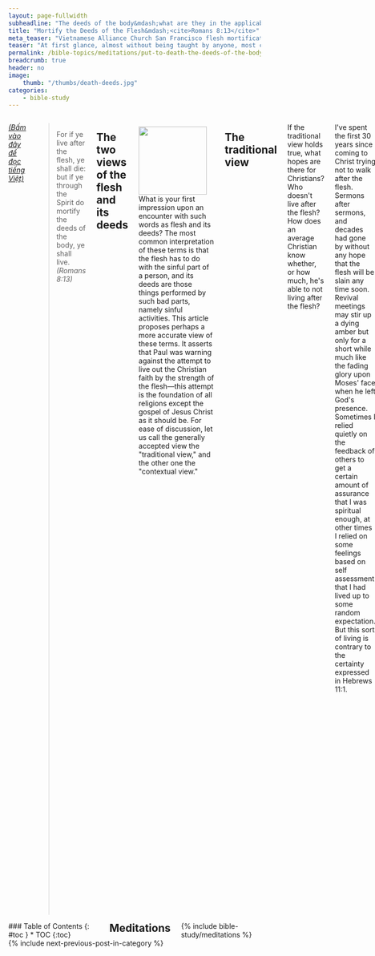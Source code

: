 ```yaml
---
layout: page-fullwidth
subheadline: "The deeds of the body&mdash;what are they in the applicable context?"
title: "Mortify the Deeds of the Flesh&mdash;<cite>Romans 8:13</cite>"
meta_teaser: "Vietnamese Alliance Church San Francisco flesh mortification mortify deeds"
teaser: "At first glance, almost without being taught by anyone, most come to the conclusion that to put to death the deeds of the body means to literally pin down and conquer all weaknesses of the flesh. But does the context surrounding this verse warrant such interpretation? The Bible is replete with examples of folks using their flesh not as instruments for sin, but as means to draw near to God, which is the real focus of Paul's writing. I hope that this article helps those who struggle with the traditional view of the deeds of the flesh find relief in the contextual view proposed in this article, and walk with lighter steps toward the day they meet God with full confidence."
permalink: /bible-topics/meditations/put-to-death-the-deeds-of-the-body/
breadcrumb: true
header: no
image:
    thumb: "/thumbs/death-deeds.jpg"
categories:
    - bible-study
---
```

<!--more-->
<div class="row">
<div class="medium-8 columns" markdown="1">

<em><a href="{{ site.baseurl }}/hoc-kinh-thanh/suy-gam/lam-cho-chet-cac-viec-cua-chi-the/">(Bấm vào đây để đọc tiếng Việt)</a></em>

> For if ye live after the flesh, ye shall die: but if ye through the Spirit do mortify the deeds of the body, ye shall live. <cite>(Romans 8:13)</cite>

## The two views of the flesh and its deeds

<div>
<p>
<img alt src="{{ site.baseurl }}/images/death-deeds.jpg" style="border: 0px none; margin: 7px 15px 0px 0px; max-width: 100%; height: 136px; padding: 0px; float: left;">
What is your first impression upon an encounter with such words as flesh and its deeds? The most common interpretation of these terms is that the flesh has to do with the sinful part of a person, and its deeds are those things performed by such bad parts, namely sinful activities. This article proposes perhaps a more accurate view of these terms. It asserts that Paul was warning against the attempt to live out the Christian faith by the strength of the flesh&mdash;this attempt is the foundation of all religions except the gospel of Jesus Christ as it should be. For ease of discussion, let us call the generally accepted view the "traditional view," and the other one the "contextual view." 
</p>
</div>

## The traditional view

If the traditional view holds true, what hopes are there for Christians? Who doesn't live after the flesh? How does an average Christian know whether, or how much, he's able to not living after the flesh?

I've spent the first 30 years since coming to Christ trying not to walk after the flesh. Sermons after sermons, and decades had gone by without any hope that the flesh will be slain any time soon. Revival meetings may stir up a dying amber but only for a short while much like the fading glory upon Moses' face when he left God's presence. Sometimes I relied quietly on the feedback of others to get a certain amount of assurance that I was spiritual enough, at other times I relied on some feelings based on self assessment that I had lived up to some random expectation. But this sort of living is contrary to the certainty expressed in Hebrews 11:1.

<p class="blockquote">Now faith is the substance of things hoped for, the evidence of things not seen.</p>

### <span style="color: #666666;">We just try our best</span>

Some may say: Yes, though we may not be able to completely put to death the deeds of our flesh, we should try our best. But this is a self-delusion at best, because Romans 8:13 says it clearly that *<u>if you live after the flesh you will die</u>*. Even a little flesh here and a little flesh there, a little now and a little then, will disqualify you for the kingdom of God, as it is written in James 2:10: *"For whosoever shall keep the whole law, and yet offend in one point, he is guilty of all."* You must put to death all the deeds of your flesh.

Additionally your best isn't good enough, because if it was, Jesus wouldn't have had to go to the cross. It took the Son of the living God to loosen the grip of your flesh upon you so you may serve and worship Him. But even then the loosening of the death grip upon you is only in relation to eternal life, not for this very flesh that you have to endure until you inherit the incorruptible. If it is required of you to put to death all the deeds of your flesh in the sense that it cannot sin anymore, you have no hope of heaven.

My question to folks who hold the traditional view is why do you hold on to a belief system that guarantees that you will be rejected at heaven's gate?

### <span style="color: #666666;">What do Bible commentaries say?</span>

Virtually all commentaries teach that since now we're empowered by the Holy Spirit, we have the power to put to death the deeds of the flesh&mdash;sinful deeds, according to the traditional view.

Let us consider a few commentaries which hold the traditional view on Romans 8:13.

#### Matthew Henry
<p class="blockquote"> If any habitually live according to <u>corrupt lusting</u>s, they will certainly perish in their sins, whatever they profess. And what can a <u>worldly life</u> present, worthy for a moment to be put against this noble prize of our high calling? Let us then, by the Spirit, endeavour more and more to <u>mortify the flesh</u>.</p>

#### Gill

Gill wrote a very long winded exposition on this verse, but the bottom line is it is based on the premise of the traditional view of the flesh in this verse.

#### Jamieson-Fausset-Brown

<p class="blockquote">The apostle is not satisfied with assuring them that they are under no obligations to the flesh, to hearken to its suggestions, without reminding them where it will end if they do; and he uses the word "mortify" (put to death) as a kind of play upon the word "die" just before. "If ye do not <u>kill sin</u>, it will kill you."</p>

My thought: can you really kill sin? The only one who can kill sin is Christ. Jesus taught us that though a person may resist committing a physical act of adultery, he cannot rid his heart of lustful thoughts (Matthew 5:28). What kills you is not the act, its your fallen nature. Can you kill your fallen nature?

#### Ellicott

<p class="blockquote">If under the influence of the Spirit you <u>reduce to a condition of deadness and atrophy</u> all those practices to which <u>the impulses of your material nature</u> would prompt you.</p>

Spurious argument at best. What is a condition of deadness and atrophy? By whose standard? Your own arbitrary perception of deadness and atrophy? Romans 8:13 doesn't say you can reduce it to a certain amount, it says put it to death, completely, absolutely.

#### Barnes

<p class="blockquote">If you live to <u>indulge your carnal propensities</u>, you will sink to eternal death ... The deeds of the body - The <u>corrupt inclinations and passions</u>; called deeds of the body, because they are supposed to have their origin in the <u>fleshly appetites</u>.</p>

Didn't this commentator read Colossians 2:16-23?

#### Matthew Poole

<p class="blockquote">The godly themselves need this caution; they must not think, that because they are elected and justified, &c., that therefore they may do and live as they list. </p>

The tone of Romans 8:13 is much more serious. If it is based on the traditional view, no flesh will be saved, Christ would have died in vain.

#### Cambridge

<p class="blockquote">put to death; an antithesis to the “death” just mentioned as the result of sin. The verb is in the present tense, and indicates a continued process of <u>resistance and self-denial</u>. ... This passage, and the parallels, shew how fully St Paul recognized the element of sinfulness as present still in the regenerate—so present as to call for <u>intense resistance</u>. </p>

This is all I gathered in one Internet query. I presume the rest of commentaries commit the same isogesis as those we've read.

The Bible commentators are guilty of asking others to do what they themselves cannot do. Didn't Jesus say something about this concerning the teachers of the law? But it doesn't matter what the commentaries say, each one of us is accountable for making sure we're not in error in approaching this important concept because it profoundly affects our relationship with God.

Who can verify that someone's flesh is indeed mortified? Can each one who holds the traditional view verify for himself if he fully passes the mortification test? 

### <span style="color: #666666;">Running without aim</span>

So far we have presented the case that there is no hope of heaven for those who hold the traditional view. The first part of Romans 8:13 which says *"if you live after the flesh you will die"* virtually condemned all of mankind because all who inherit fallen humanity live after the flesh. Here's what the Bible say about your ability to have mastery over your flesh:

<p class="blockquote">All have sinned and fallen short of God's glory <cite>(Romans 3:23)</cite></p>

<p class="blockquote">All we like sheep have gone astray; we have turned every one to his own way; and the Lord hath laid on him the iniquity of us all. <cite>(Isaiah 53:6; Romans 3:10-18)</cite></p>

So we must be deluding ourselves if we think we can put to death the deeds of the flesh according to the traditional view. Are we like folks who try to finish the race knowing that we can't win? The appalling thing is pulpits all over the world is preaching the traditional view as if it is the main purpose of Christianity. It is converting folks to embark on a quest to a country surrounded with barbed wire fences no one can enter.

### <span style="color: #666666;">Who wrestles with dead flesh?</span>

If indeed the deeds of the flesh could be put to death, then there would be no longer any struggles in the lives of Christians, wouldn't there? And who would want to wrestle with something that is dead? And if the flesh can be put to death physically, then Paul wouldn't have written:

<p class="blockquote"><sup>21</sup>So, I find the law that when I want to do good, evil is present with me.  <sup>22</sup>For I delight in the law of God in my inner being.  <sup>23</sup>But I see a different law in my members waging war against the law of my mind and making me captive to the law of sin that is in my members. <cite>(Romans 7:21-23)</cite></p>

## The context-based view

What is the Bible about? Is it a book of morality to deal with Man's countless vices? Or is it one to bridge the impossible chasm between God and Man? Indeed though it started out showing Man's utter depravity by showing their uncountable acts that came from the deepest parts of their fallen humanity, it moved on to the triumphant declaration, not of anyone of flesh and blood, but of the Son of God as their Savior.

The Bible, in the part we called the Old Testament, gave mankind for a limited time a chance to go through a test, through the Old Covenant with the Ten Commandments and statutes, with the ultimate goal of bringing them to a place where they're on their knees realizing that no matter how much they try with their flesh, by doing something, or avoid doing something else, by using the Ten Commandments and various Mosaic laws and statutes as their moral yardsticks, they would still fall far short of God's standard of righteousness.

And after a time of letting Man exhaust all their resources, after they failed miserably in trying to keep the commandments, God ushered in a new era that no longer allows Man to try to test their worth through their self effort, their flesh. This new era is recorded in the New Testament in which faith is now the sole instrument through which men can receive the gift of the forgiveness of sins and eternal life free to anyone who asks.

Jesus had come two thousand years ago as foretold by prophets long ago, but most importantly He came to end all sacrifices (Hebrews 10:12;10:26), and claimed supremacy as the sole Savior of mankind. His sacrifice will end all sacrifices. He is the gospel, the Word of God, with nothing to be added or taken away from it.

Mankind is expected to stop all their trying, because the time has passed for them to try with their own self effort, because they had been proven incapable of saving themselves, now they must surrender and express their trust completely on Jesus who came as their Savior. No longer are they allowed to use the power of their flesh to prove their worth before God, which really is no more than filthy rags. But we shall see that their pride is great, and they will try with all their might to prove once again they are "like God, knowing good and evil." And Paul was tasked with the job of writing to the churches to tell them that now is the time for faith, no longer for works. This is the deeds of the flesh that they must put to death; it is this kind of deeds that compete with the cross of Christ in the salvation of their souls. The sinful deeds of their flesh can be forgiven, but these cross-defying deeds from their flesh is an abomination to the Lord.

### <span style="color: #666666;">Let's learn some Greek</span>

The word "deeds" in this Romans 8:13 verse is keyed to the Strong number 4234:

<p class="blockquote"><cite>4234: praxis prax'-is from 4238; practice, i.e. (concretely) an act; by extension, a function:--deed, office, work. see GREEK for 4238</cite>
</p>

with a corresponding verb with Strong number 4238:

<p class="blockquote">
<cite>4238: 4238 prasso pras'-so a primary verb; to "practise", i.e. <u>perform repeatedly or habitually</u> (thus differing from 4160, which properly refers to a single act); by implication, to execute, accomplish, etc.; specially, to collect (dues), fare (personally):--commit, deeds, do, exact, keep, require, use arts.</cite>
</p>

A survey of the Greek word number 4238 through various uses of it in the Bible shows its neutral meaning, of actions that are not necessarily good or bad, of action, performance, execution, accomplishment, etc. depending on context.

We tend to associate the "deeds of the flesh" to sinful actions, but we fail to see it in context of the whole reason why Paul writes this letter, he writes about the use of the flesh in trying to excel spiritually.

### <span style="color: #666666;">The Cross wasn't enough</span>

Soon after Jesus was resurrected and went to sit at the right hand of God to bestow righteousness upon those who called on His name, and soon after the first church of Jesus Christ was established as recorded in the book of Acts, the Christians of this first church retreated back to the old way. So much so that Paul had to begin to write profusely many letters to call them to stay true to the gospel of Jesus Christ.

#### To the church in Colosse

Paul started out chapter 2 of Colossians  with a wish that

<p class="blockquote">"<sup>2</sup>their hearts might be comforted, being knit together in love, and unto all riches of the <u>full assurance of understanding</u>, to the acknowledgement of the mystery of God, and of the Father, and <u>of Christ;  <sup>3</sup>In whom are hid all the treasures of wisdom and knowledge</u>." <cite>(Colossians 2:2-3)</cite></p>

Paul reminded them that whatever they needed for godliness and contentment is hidden in Christ. It's evident in succeeding passages where we will soon read that they try to find them within themselves&mdash;the deeds of their flesh.

<p class="blockquote"><sup>6</sup>Therefore, just as you received Christ Jesus as Lord, continue to live your lives in him,  <sup>7</sup>rooted and built up in him and firm in your faith just as you were taught, and overflowing with thankfulness.<cite>(Colossians 2:6-7)</cite></p>

He assured them that the simple gospel they received in the beginning as expressed in John 3:16 is the same one for them to live by.

<p class="blockquote"><sup>8</sup>Be careful not to allow anyone to captivate you through an empty, deceitful philosophy that is according to human traditions and the elemental spirits of the world, and not according to Christ. <cite>(Colossians 2:8)</cite></p>

Paul continued with further warning about people with convincing arguments urging them to add their flesh works based on human traditions. In other words, they minimize the saving power of the cross of Christ.

<p class="blockquote">In him you also were circumcised - not, however, with a circumcision performed by human hands, but by the removal of the fleshly body, that is, through the circumcision done by Christ. <cite>(Colossians 2:11)</cite></p>

One deed of the flesh that the Colossians must put to death is their reliance on the circumcision of their flesh. It is in direct competition with the circumcision in the heart by Christ.

<p class="blockquote"><sup>20</sup>If you have died with Christ to the elemental spirits of the world, why do you submit to them as though you lived in the world?  <sup>21</sup>"Do not handle! Do not taste! Do not touch!"  <sup>22</sup>These are all destined to perish with use, founded as they are on human commands and teachings.  <sup>23</sup>Even though they have the appearance of wisdom with their self-imposed worship and false humility achieved by an <u>unsparing treatment</u> of the body - a wisdom with no true value - they in reality result in <u>fleshly indulgence</u>. <cite>(Colossians 2:20-23)</cite>
</p>

The elemental spirits of the world has a lot to do with encouraging the deeds of the flesh as pseudo-spiritualism; looks and sounds so noble, embraced by all the venerable commentators I listed above, and major denominations with their well learned leaders of advanced theological degrees. How can these great men commit such egregious error in Bible interpretation? It is not about using the flesh for sinning, it's about using the flesh for supposedly noble spiritual purpose.

Note also that the Cambridge commentary quoted above expressed the virtue of "intense resistence and self denial" which in reality produced "fleshly indulgence" as we read in Colossians 2:23. These are deeds of the flesh cloaked in noble sounding pious platitude.

#### To the church in Galatia

Paul expressed this doctrine in a different form when he wrote to the Galatians who tied circumcision to their salvation:

<p class="blockquote"><sup>1</sup>For freedom Christ has set us free. Stand firm, then, and do not be subject again to the yoke of slavery.  <sup>2</sup>Listen! I, Paul, tell you that <u>if you let yourselves be circumcised, Christ will be of no benefit to you at all!</u>  <sup>3</sup>And I testify again to every man who lets himself be circumcised that he is obligated to obey the whole law.  <sup>4</sup><u>You who are trying to be declared righteous by the law have been alienated from Christ; you have fallen away from grace!</u>  <sup>5</sup>For through the Spirit, by faith, we wait expectantly for the hope of righteousness.  <sup>6</sup>For in Christ Jesus neither circumcision nor uncircumcision carries any weight - the only thing that matters is faith working through love. (Galatians 5:1-6)</p>

Paul wrote the entire book of Galatians with the express purpose of calling them to stop relating to God through legalistic lawkeeping which has much to do with the flesh. Galatians 5:1-6 quoted above demonstrate the real meaning of the "deeds of the flesh" in the form of circumcision which Paul denounced with no uncertain terms: *"if you let yourselves be circumcised, Christ will be of no benefit to you at all!"* and *"You who are trying to be declared righteous by the law have been alienated from Christ; you have fallen away from grace!"*. This *deed of the flesh* of trying to achieve God's righteousness through the work of the flesh is <u>the unforgivable sin</u>.

#### To the church in Rome

<p class="blockquote"><sup abp="1961">1</sup>Brothers and sisters, my heart's desire and prayer to God on behalf of my fellow Israelites is for their salvation. &nbsp;<sup>2</sup>For I can testify that they are zealous for God, but their zeal is not in line with the truth. &nbsp;<sup>3</sup>For <u>ignoring the righteousness that comes from God, and seeking instead to establish their own righteousness</u>, they did not submit to God's righteousness. &nbsp;<sup>4</sup>For Christ is the end of the law, with the result that there is righteousness for everyone who believes.&nbsp;<cite>(Romans 10:1-4)</cite></p>

Where else but from the flesh that self righteousness came? This is a sin not of human frailty but of pride. The kind of deeds that are not commonly preached against from pulpits, but those that oftentimes inhabit the hearts of the very handlers of the Word of God, of great theologians who failed at the very basic rule of reasoning.

#### Letter to the Hebrews

In chapter 8, the author of the book of Hebrews, after carefully laying the foundation, began to introduce Jesus as the minister of a superior ministry of a better covenant.

<p class="blockquote">But now Jesus has obtained a <u>superior ministry</u>, since the covenant that he mediates is also better and is enacted on <u>better promises</u>. <cite>(Hebrews 8:6)</cite></p>

The old and inferior covenant was based entirely on the deeds, or works, of the flesh, but the new and superior covenant is based on faith (Galatians 3:12).

### Nicodemus and the deeds of the flesh

When Jesus declared this truth to Nicodemus: "*You must be born again (John 3:1-21)*," he could not help but thinking in flesh terms: should I be born again by going back into my mother's womb? Of course, this thought came only as a response to Jesus' puzzling statement, but Nicodemus was more familiar with other deeds of the flesh not dissimilar to those of the Colossians or the Galatians, or any Hebrews who were steeped in the Old Covenant.

### The vain glory of the lawkeepers

As a matter of fact, this walking after the flesh may even be considered noble and praiseworthy. The natural outworking of fallen flesh resulting in sinful actions is obvious and doesn't need great spiritual insight to identify, but the use of the flesh to attain spiritual perfection, or to achieve God's righteousness, is universally attractive and ultimately embraced by many. Most folks fail to grasp this warning by Paul and are consequently driven toward the very thing they should avoid: using their flesh to serve God.

## In Conclusion

Hopefully at this point, the reader sees that the traditional view of the "deeds of the flesh" does not hold in the context of Romans 8:13, because if it really was what Paul had in mind, no Christian will be saved, because all of mankind produce works of the flesh to varying degrees. Even so, the cross of Christ is more than able to cover all of them for all eternity.

However what the blood of Christ does not cover is the attempt to rely on something other than the cross of Christ as means for salvation. All religions of the world use their "deeds of the flesh" with the hope of achieving spiritual perfection. The Old Covenant was provided by God for a time to bring mankind to a place where they have to acknowledge Christ as their Savior. During this time God showed them their "deeds of the flesh" would not restore the lost righteousness.

There is one "deed," the work of faith, that God allowed and provided for through the sacrifice of His only begotten Son.

> <sup>28</sup>Therefore they said to Him, "What shall we do, so that we may work <u><strong>the works of God</strong></u>?" <sup>29</sup>Jesus answered and said to them, "This is the work of God, that you <u><strong>believe</strong></u> in Him whom He has sent." <cite>(John 6:28-29)</cite>

Have you ever thought that "faith" is the greatest "work" in and of itself? Jesus said it, and I believe it.

{% include bible-study/bible-study-footer %}
</div><!-- /.medium-8.columns -->
<div class="bible-index medium-4 columns">

<div class="panel radius" markdown="1">
### Table of Contents
{: #toc }
*  TOC
{:toc}
</div>

<h2 style="margin: 0px">Meditations</h2>
        {% include bible-study/meditations %}
</div><!-- /.medium-4.columns -->
</div><!-- /.row -->

<div class="small-12" style="padding: 0px; border-bottom: none;">
    {% include next-previous-post-in-category %}
</div>
